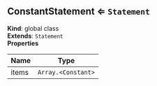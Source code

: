 <a name="ConstantStatement"></a>

## ConstantStatement ⇐ <code>Statement</code>
**Kind**: global class  
**Extends**: <code>Statement</code>  
**Properties**

| Name | Type |
| --- | --- |
| items | <code>Array.&lt;Constant&gt;</code> | 

